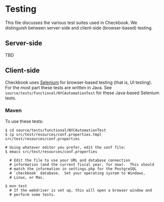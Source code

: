 Testing
==================

This file discusses the various test suites used in Checkbook.  We
distinguish between server-side and client-side (browser-based) testing.


Server-side
------------

TBD


Client-side
---------------

Checkbook uses [Selenium](http://www.seleniumhq.org/) for browser-based
testing (that is, UI testing).  For the most part these tests are
written in Java.  See `source/tests/functional/NYCAutomationTest` for
these Java-based Selenium tests.

### Maven

To use these tests:

    $ cd source/tests/functional/NYCAutomationTest
    $ cp src/test/resources/conf.properties.tmpl src/test/resources/conf.properties

    # Using whatever editor you prefer, edit the conf file:
    $ emacs src/test/resources/conf.properties
    
      # Edit the file to use your URL and database connection
      # information (and the current fiscal year, for now).  This should
      # match the information in settings.php for the PostgreSQL
      # `checkbook` database.  Set your operating system to Windows,
      # Linux, or Mac.
      
    $ mvn test
      # If the webdriver is set up, this will open a browser window and
      # perform some tests.



